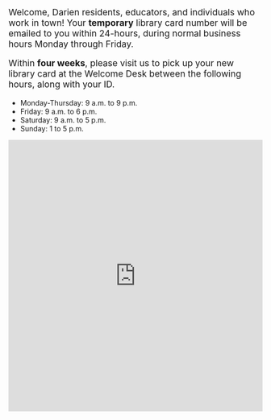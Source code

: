 <div class="col-md-10 col-md-offset-1"><p style="font-size:1.25em !important;">Welcome, Darien residents, educators, and individuals who work in town! Your <strong>temporary</strong> library card number will be emailed to you within 24-hours, during normal business hours Monday through Friday.</p> 

<p style="font-size:1.25em !important;">Within <strong>four weeks</strong>, please visit us to pick up your new library card at the Welcome Desk between the following hours, along with your ID.</p>

* Monday-Thursday: 9 a.m. to 9 p.m. 
* Friday: 9 a.m. to 6 p.m.
* Saturday: 9 a.m. to 5 p.m.
* Sunday: 1 to 5 p.m.
</div>
<iframe
id="JotFormIFrame-200767174240047"
title="Sign Up for a Darien Library Card"
onload="window.parent.scrollTo(0,0)"
allowtransparency="true"
allowfullscreen="true"
allow="geolocation; microphone; camera"
src="https://form.jotform.com/200767174240047?address[city]=Darien&address[state]=CT&address[postal]=06820"
frameborder="0"
style="
min-width: 100%;
height:539px;
border:none;"
scrolling="no"
>
</iframe>
<script type="text/javascript">
var ifr = document.getElementById("JotFormIFrame-200767174240047");
if(window.location.href && window.location.href.indexOf("?") > -1) {
var get = window.location.href.substr(window.location.href.indexOf("?") + 1);
if(ifr && get.length > 0) {
var src = ifr.src;
src = src.indexOf("?") > -1 ? src + "&" + get : src  + "?" + get;
ifr.src = src;
}
}
window.handleIFrameMessage = function(e) {
if (typeof e.data === 'object') { return; }
var args = e.data.split(":");
if (args.length > 2) { iframe = document.getElementById("JotFormIFrame-" + args[(args.length - 1)]); } else { iframe = document.getElementById("JotFormIFrame"); }
if (!iframe) { return; }
switch (args[0]) {
case "scrollIntoView":
iframe.scrollIntoView();
break;
case "setHeight":
iframe.style.height = args[1] + "px";
break;
case "collapseErrorPage":
if (iframe.clientHeight > window.innerHeight) {
iframe.style.height = window.innerHeight + "px";
}
break;
case "reloadPage":
window.location.reload();
break;
case "loadScript":
var src = args[1];
if (args.length > 3) {
src = args[1] + ':' + args[2];
}
var script = document.createElement('script');
script.src = src;
script.type = 'text/javascript';
document.body.appendChild(script);
break;
case "exitFullscreen":
if      (window.document.exitFullscreen)        window.document.exitFullscreen();
else if (window.document.mozCancelFullScreen)   window.document.mozCancelFullScreen();
else if (window.document.mozCancelFullscreen)   window.document.mozCancelFullScreen();
else if (window.document.webkitExitFullscreen)  window.document.webkitExitFullscreen();
else if (window.document.msExitFullscreen)      window.document.msExitFullscreen();
break;
}
var isJotForm = (e.origin.indexOf("jotform") > -1) ? true : false;
if(isJotForm && "contentWindow" in iframe && "postMessage" in iframe.contentWindow) {
var urls = {"docurl":encodeURIComponent(document.URL),"referrer":encodeURIComponent(document.referrer)};
iframe.contentWindow.postMessage(JSON.stringify({"type":"urls","value":urls}), "*");
}
};
if (window.addEventListener) {
window.addEventListener("message", handleIFrameMessage, false);
} else if (window.attachEvent) {
window.attachEvent("onmessage", handleIFrameMessage);
}
</script>